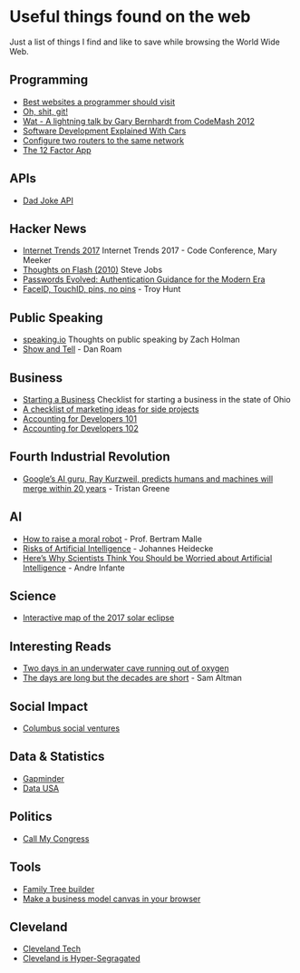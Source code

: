 # Useful things found on the web
Just a list of things I find and like to save while browsing the World Wide Web.

## Programming
  * [Best websites a programmer should visit](https://github.com/sdmg15/Best-websites-a-programmer-should-visit)
  * [Oh, shit, git!](http://ohshitgit.com/)
  * [Wat - A lightning talk by Gary Bernhardt from CodeMash 2012](https://www.destroyallsoftware.com/talks/wat)
  * [Software Development Explained With Cars](https://toggl.com/developer-methods-infographic)
  * [Configure two routers to the same network](https://support.bluesound.com/hc/en-us/articles/204524383-Can-I-connect-two-routers-to-the-same-network-with-the-same-network-name-)
  * [The 12 Factor App](https://12factor.net)
  
## APIs
  * [Dad Joke API](https://icanhazdadjoke.com/api)
  
## Hacker News
  * [Internet Trends 2017](http://www.kpcb.com/internet-trends) Internet Trends 2017 - Code Conference, Mary Meeker
  * [Thoughts on Flash (2010)](https://www.apple.com/hotnews/thoughts-on-flash/) Steve Jobs
  * [Passwords Evolved: Authentication Guidance for the Modern Era](https://www.troyhunt.com/passwords-evolved-authentication-guidance-for-the-modern-era/)
  * [FaceID, TouchID, pins, no pins](https://www.troyhunt.com/face-id-touch-id-pins-no-id-and-pragmatic-security/) - Troy Hunt
  
## Public Speaking
  * [speaking.io](http://speaking.io/) Thoughts on public speaking by Zach Holman
  * [Show and Tell](https://www.youtube.com/watch?v=1o5gUxV3pG0) - Dan Roam
  
## Business
 * [Starting a Business](https://www.sos.state.oh.us/SOS/Businesses/BusinessInformation/starting.aspx) Checklist for starting a business in the state of Ohio
 * [A checklist of marketing ideas for side projects](https://www.sideprojectchecklist.com/marketing-checklist/) 
 * [Accounting for Developers 101](https://docs.google.com/document/d/1HDLRa6vKpclO1JtxbGB5NeAYWf8cf1UMGy22o8OZZq4/preview)
 * [Accounting for Developers 102](https://docs.google.com/document/d/1qhtirHUzPu7Od7yX3A4kA424tjFCv5Kbi42xj49tKlw/edit)

## Fourth Industrial Revolution
 * [Google’s AI guru, Ray Kurzweil, predicts humans and machines will merge within 20 years](https://thenextweb.com/artificial-intelligence/2017/11/10/googles-ai-guru-predicts-humans-and-machines-will-merge-within-20-years/) - Tristan Greene

## AI
 * [How to raise a moral robot](https://news.brown.edu/articles/2015/04/malle) - Prof. Bertram Malle
 * [Risks of Artificial Intelligence](https://thinkingwires.com/posts/2017-07-05-risks.html) - Johannes Heidecke
 * [Here’s Why Scientists Think You Should be Worried about Artificial Intelligence](http://www.makeuseof.com/tag/heres-scientists-think-worried-artificial-intelligence/) - Andre Infante

## Science 
 * [Interactive map of the 2017 solar eclipse](https://eclipse2017.nasa.gov/sites/default/files/interactive_map/index.html)

## Interesting Reads
 * [Two days in an underwater cave running out of oxygen](http://www.bbc.com/news/magazine-40558067)
 * [The days are long but the decades are short](http://blog.samaltman.com/the-days-are-long-but-the-decades-are-short) - Sam Altman
 
## Social Impact
 * [Columbus social ventures](http://socialventurescbus.com/marketplace/)
 
## Data & Statistics 
 * [Gapminder](https://www.gapminder.org/)
 * [Data USA](https://datausa.io/)
 
## Politics
 * [Call My Congress](https://www.callmycongress.com/)

## Tools
 * [Family Tree builder](https://www.plantafamilytree.com/)
 * [Make a business model canvas in your browser](https://sbussard.github.io/canvas-sketch/)

## Cleveland
 * [Cleveland Tech](https://github.com/mrfright/cleveland-tech)
 * [Cleveland is Hyper-Segragated](https://www.clevescene.com/scene-and-heard/archives/2018/05/10/new-data-map-reminds-us-cleveland-is-hyper-segregated)
 

